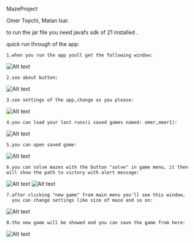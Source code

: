 MazeProject

Omer Topchi, Matan Isar.

to run the jar file you need javafx sdk of 21 installed .

quick run through of the app:

    1.when you run the app youll get the following window:
![Alt text](resources/photos/Capture.PNG)

    2.see about button:
![Alt text](resources/photos/Capture1.PNG)

    3.see settings of the app,change as you please:
![Alt text](resources/photos/Capture2.PNG)
    
    4.you can load your last runs(i saved games named: omer,omer1):
![Alt text](resources/photos/Capture3.PNG)

    5.you can open saved game:
![Alt text](resources/photos/Capture4.PNG)

    6.you can solve mazes with the button "solve" in game menu, it then will show the path to victory with alert message:
![Alt text](resources/photos/Capture5.PNG)
![Alt text](resources/photos/Capture6.PNG)

    7.after clicking "new game" from main menu you'll see this window,
      you can change settings like size of maze and so on:
![Alt text](resources/photos/Capture7.PNG)
    
    8.the new game will be showed and you can save the game from here:
![Alt text](resources/photos/Capture8.PNG)
